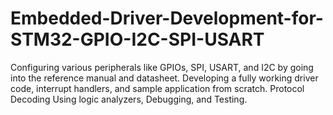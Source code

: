 # Embedded-Driver-Development-for-STM32-GPIO-I2C-SPI-USART

Configuring various peripherals like GPIOs, SPI, USART, and I2C by going into the reference manual and datasheet. Developing a fully working driver code, interrupt handlers, and sample application from scratch. Protocol Decoding Using logic analyzers, Debugging, and Testing.
